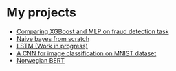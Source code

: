 <H1>
    My projects
</H1>
<p>
    <ul>
        <li><a href="https://github.com/MaggiePN92/XGBoostVSMLP/blob/master/CompareANN%26XGBoost.ipynb">Comparing XGBoost and MLP on fraud detection task</a>
        <li><a href="https://github.com/MaggiePN92/NaiveBayesNLP">Naive bayes from scratch</a>
        <li><a href="https://github.com/MaggiePN92/first_lstm/blob/master/tekstanalyse.ipynb">LSTM (Work in progress)</a>
        <li><a href="https://github.com/MaggiePN92/Fashion-MNIST">A CNN for image classification on MNIST dataset</a>
        <li><a href="https://github.com/MaggiePN92/NorwegianBERT/blob/main/NB_BERT_PyTorch.ipynb">Norwegian BERT</a>
    </ul>
</p>
